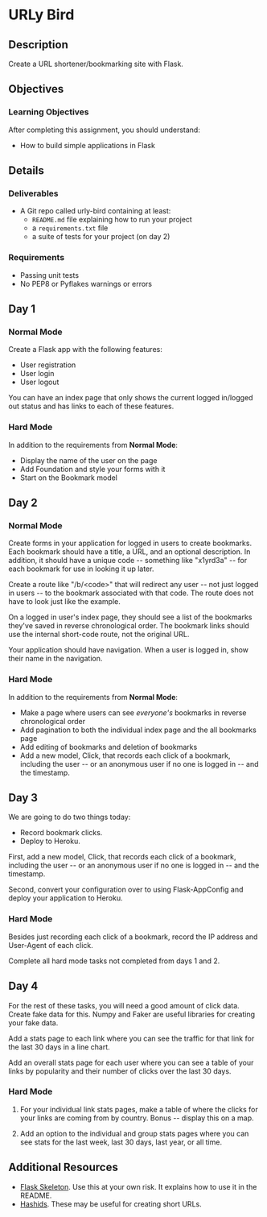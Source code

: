 # URLy Bird

## Description

Create a URL shortener/bookmarking site with Flask.

## Objectives

### Learning Objectives

After completing this assignment, you should understand:

* How to build simple applications in Flask

## Details

### Deliverables

* A Git repo called urly-bird containing at least:
  * `README.md` file explaining how to run your project
  * a `requirements.txt` file
  * a suite of tests for your project (on day 2)

### Requirements  

* Passing unit tests
* No PEP8 or Pyflakes warnings or errors

## Day 1

### Normal Mode

Create a Flask app with the following features:

* User registration
* User login
* User logout

You can have an index page that only shows the current logged in/logged out status and has links to each of these features.

### Hard Mode

In addition to the requirements from **Normal Mode**:

* Display the name of the user on the page
* Add Foundation and style your forms with it
* Start on the Bookmark model

## Day 2

### Normal Mode

Create forms in your application for logged in users to create bookmarks. Each bookmark should have a title, a URL, and an optional description. In addition, it should have a unique code -- something like "x1yrd3a" -- for each bookmark for use in looking it up later.

Create a route like "/b/\<code\>" that will redirect any user -- not just logged in users -- to the bookmark associated with that code. The route does not have to look just like the example.

On a logged in user's index page, they should see a list of the bookmarks they've saved in reverse chronological order. The bookmark links should use the internal short-code route, not the original URL.

Your application should have navigation. When a user is logged in, show their name in the navigation.

### Hard Mode

In addition to the requirements from **Normal Mode**:

* Make a page where users can see _everyone's_ bookmarks in reverse chronological order
* Add pagination to both the individual index page and the all bookmarks page
* Add editing of bookmarks and deletion of bookmarks
* Add a new model, Click, that records each click of a bookmark, including the user -- or an anonymous user if no one is logged in -- and the timestamp.


## Day 3

We are going to do two things today:

* Record bookmark clicks.
* Deploy to Heroku.

First, add a new model, Click, that records each click of a bookmark, including the user -- or an anonymous user if no one is logged in -- and the timestamp.

Second, convert your configuration over to using Flask-AppConfig and deploy your application to Heroku.

### Hard Mode

Besides just recording each click of a bookmark, record the IP address and User-Agent of each click.

Complete all hard mode tasks not completed from days 1 and 2.


## Day 4

For the rest of these tasks, you will need a good amount of click data. Create fake data for this. Numpy and Faker are useful libraries for creating your fake data.

Add a stats page to each link where you can see the traffic for that link for the last 30 days in a line chart.

Add an overall stats page for each user where you can see a table of your links by popularity and their number
of clicks over the last 30 days.

### Hard Mode

1. For your individual link stats pages, make a table of where the clicks for your links are coming from by country. Bonus -- display this on a map.

2. Add an option to the individual and group stats pages where you can see stats for the last week, last 30 days, last year, or all time.


## Additional Resources

* [Flask Skeleton](https://github.com/tiyd-python-2015-01/cookiecutter-flask). Use this at your own risk. It explains how to use it in the README.
* [Hashids](http://hashids.org/python/). These may be useful for creating short URLs.